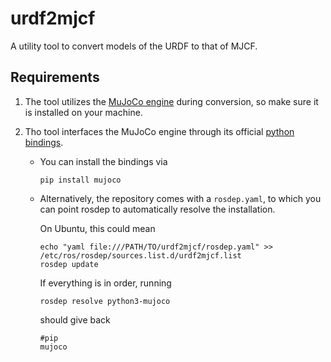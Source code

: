 urdf2mjcf
===

A utility tool to convert models of the URDF to that of MJCF.

Requirements
---

1. The tool utilizes the [MuJoCo engine](https://github.com/deepmind/mujoco/releases) during conversion, so make sure it is installed on your machine.

1. Tho tool interfaces the MuJoCo engine through its official [python bindings](https://pypi.org/project/mujoco/).
   
   - You can install the bindings via
     
     ```shell
     pip install mujoco
     ```
   - Alternatively, the repository comes with a `rosdep.yaml`, to which you can point rosdep to automatically resolve the installation.
     
     On Ubuntu, this could mean

     ```shell
     echo "yaml file:///PATH/TO/urdf2mjcf/rosdep.yaml" >> /etc/ros/rosdep/sources.list.d/urdf2mjcf.list
     rosdep update
     ```

     If everything is in order, running

     ```shell
     rosdep resolve python3-mujoco
     ```

     should give back

     ```shell
     #pip
     mujoco
     ```

